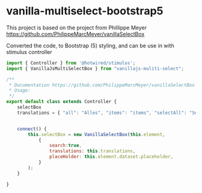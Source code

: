 # vanilla-multiselect-bootstrap5

This project is based on the project from Phillippe Meyer
https://github.com/PhilippeMarcMeyer/vanillaSelectBox 


Converted the code, to Bootstrap (5) styling, and can be use in with stimulus controller


```javascript
import { Controller } from '@hotwired/stimulus';
import { VanillaJsMultiSelectBox } from "vanillajs-muliti-select";

/**
 * Documentation https://github.com/PhilippeMarcMeyer/vanillaSelectBox
 * Usage:
 */
export default class extends Controller {
    selectBox
    translations = { "all": "Alles", "items": "items", "selectAll": "Selecteer alles", "clearAll": "Deselecteer alles" };


    connect() {
        this.selectBox = new VanillaSelectBox(this.element,
            {
                search:true,
                translations: this.translations,
                placeHolder: this.element.dataset.placeholder,
            }
        );
    }

}
```

